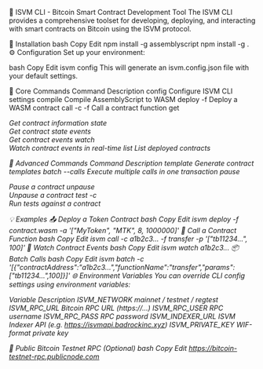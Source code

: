📘 ISVM CLI - Bitcoin Smart Contract Development Tool
The ISVM CLI provides a comprehensive toolset for developing, deploying, and interacting with smart contracts on Bitcoin using the ISVM protocol.

🚀 Installation
bash
Copy
Edit
npm install -g assemblyscript
npm install -g .
⚙️ Configuration
Set up your environment:

bash
Copy
Edit
isvm config
This will generate an isvm.config.json file with your default settings.

🔧 Core Commands
Command	Description
config	Configure ISVM CLI settings
compile <source>	Compile AssemblyScript to WASM
deploy -f <wasm>	Deploy a WASM contract
call -c <addr> -f <func>	Call a contract function
get <address>	Get contract information
state <address>	Get contract state
events <address>	Get contract events
watch <address>	Watch contract events in real-time
list	List deployed contracts

🧠 Advanced Commands
Command	Description
template <type>	Generate contract templates
batch --calls <json>	Execute multiple calls in one transaction
pause <address>	Pause a contract
unpause <address>	Unpause a contract
test -c <address>	Run tests against a contract

💡 Examples
📤 Deploy a Token Contract
bash
Copy
Edit
isvm deploy -f contract.wasm -a '["MyToken", "MTK", 8, 1000000]'
🔁 Call a Contract Function
bash
Copy
Edit
isvm call -c a1b2c3... -f transfer -p '["tb11234...", 100]'
👀 Watch Contract Events
bash
Copy
Edit
isvm watch a1b2c3...
📦 Batch Calls
bash
Copy
Edit
isvm batch -c '[{"contractAddress":"a1b2c3...","functionName":"transfer","params":["tb11234...",100]}]'
🌐 Environment Variables
You can override CLI config settings using environment variables:

Variable	Description
ISVM_NETWORK	mainnet / testnet / regtest
ISVM_RPC_URL	Bitcoin RPC URL (https://...)
ISVM_RPC_USER	RPC username
ISVM_RPC_PASS	RPC password
ISVM_INDEXER_URL	ISVM Indexer API (e.g. https://isvmapi.badrockinc.xyz)
ISVM_PRIVATE_KEY	WIF-format private key

🔗 Public Bitcoin Testnet RPC (Optional)
bash
Copy
Edit
https://bitcoin-testnet-rpc.publicnode.com